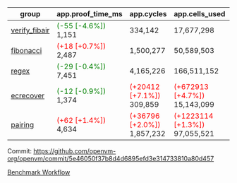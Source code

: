 | group | app.proof_time_ms | app.cycles | app.cells_used | leaf.proof_time_ms | leaf.cycles | leaf.cells_used |
| -- | -- | -- | -- | -- | -- | -- |
| [verify_fibair](https://github.com/openvm-org/openvm/blob/benchmark-results/benchmarks-pr/1670/verify_fibair-5e46050f37b8d4d6895efd3e314733810a80d457.md) |<span style='color: green'>(-55 [-4.6%])</span> 1,151 |  334,142 |  17,677,298 |- | - | - |
| [fibonacci](https://github.com/openvm-org/openvm/blob/benchmark-results/benchmarks-pr/1670/fibonacci-5e46050f37b8d4d6895efd3e314733810a80d457.md) |<span style='color: red'>(+18 [+0.7%])</span> 2,487 |  1,500,277 |  50,589,503 |- | - | - |
| [regex](https://github.com/openvm-org/openvm/blob/benchmark-results/benchmarks-pr/1670/regex-5e46050f37b8d4d6895efd3e314733810a80d457.md) |<span style='color: green'>(-29 [-0.4%])</span> 7,451 |  4,165,226 |  166,511,152 |- | - | - |
| [ecrecover](https://github.com/openvm-org/openvm/blob/benchmark-results/benchmarks-pr/1670/ecrecover-5e46050f37b8d4d6895efd3e314733810a80d457.md) |<span style='color: green'>(-12 [-0.9%])</span> 1,374 | <span style='color: red'>(+20412 [+7.1%])</span> 309,859 | <span style='color: red'>(+672913 [+4.7%])</span> 15,143,099 |- | - | - |
| [pairing](https://github.com/openvm-org/openvm/blob/benchmark-results/benchmarks-pr/1670/pairing-5e46050f37b8d4d6895efd3e314733810a80d457.md) |<span style='color: red'>(+62 [+1.4%])</span> 4,634 | <span style='color: red'>(+36796 [+2.0%])</span> 1,857,232 | <span style='color: red'>(+1223114 [+1.3%])</span> 97,055,521 |- | - | - |


Commit: https://github.com/openvm-org/openvm/commit/5e46050f37b8d4d6895efd3e314733810a80d457

[Benchmark Workflow](https://github.com/openvm-org/openvm/actions/runs/15149564181)

